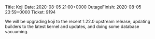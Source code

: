 Title: Koji
Date: 2020-08-05 21:00+0000
OutageFinish: 2020-08-05 23:59+0000
Ticket: 9194

We will be upgrading koji to the recent 1.22.0 upstream release, 
updating builders to the latest kernel and updates, and doing some 
database vacuuming.